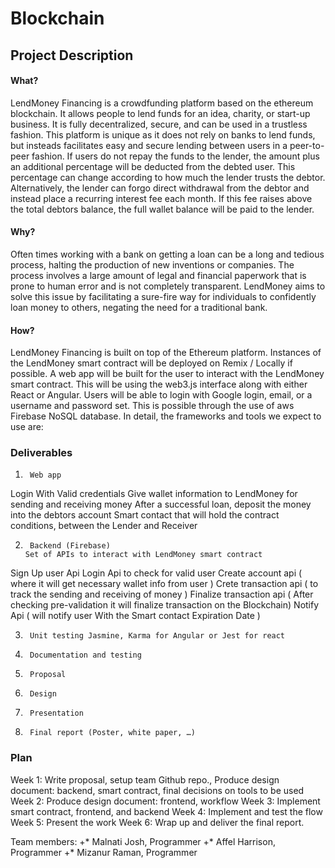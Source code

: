 # Blockchain

## Project Description

#### What?
LendMoney Financing is a crowdfunding platform based on the ethereum blockchain. It allows people to lend funds for an idea, charity, or start-up business. It is fully decentralized, secure, and can be used in a trustless fashion. This platform is unique as it does not rely on banks to lend funds, but insteads facilitates easy and secure lending between users in a peer-to-peer fashion. If users do not repay the funds to the lender, the amount plus an additional percentage will be deducted from the debted user. This percentage can change according to how much the lender trusts the debtor. Alternatively, the lender can forgo direct withdrawal from the debtor and instead place a recurring interest fee each month. If this fee raises above the total debtors balance, the full wallet balance will be paid to the lender. 

#### Why?
Often times working with a bank on getting a loan can be a long and tedious process, halting the production of new inventions or companies. The process involves a large amount of legal and financial paperwork that is prone to human error and is not completely transparent. LendMoney aims to solve this issue by facilitating a sure-fire way for individuals to confidently loan money to others, negating the need for a traditional bank. 


#### How?
LendMoney Financing is built on top of the Ethereum platform. Instances of the LendMoney smart contract will be deployed on Remix / Locally if possible. A web app will be built for the user to interact with the LendMoney smart contract. This will be using the web3.js interface along with either React or Angular. Users will be able to login with Google login, email, or a username and password set. This is possible through the use of aws Firebase NoSQL database. In detail, the frameworks and tools we expect to use are:


### Deliverables

1.      Web app
Login With Valid credentials
Give wallet information to LendMoney for sending and receiving money
After a successful loan, deposit the money into the debtors account 
Smart contact that will hold the contract conditions, between the Lender and Receiver

2.      Backend (Firebase)
       Set of APIs to interact with LendMoney smart contract
Sign Up user Api
Login Api to check for valid user 
Create account api ( where it will get necessary wallet info from user )
Crete transaction api ( to track the sending and receiving of money )
Finalize transaction api ( After checking pre-validation it will finalize transaction on the Blockchain)
Notify Api ( will notify user With the Smart contact Expiration Date )

3.      Unit testing Jasmine, Karma for Angular or Jest for react
4.      Documentation and testing
5.      Proposal
6.      Design
7.      Presentation
8.      Final report (Poster, white paper, …)

### Plan
Week 1: Write proposal, setup team Github repo., Produce design document: backend, smart contract, final decisions on tools to be used 
Week 2: Produce design document: frontend, workflow
Week 3: Implement smart contract, frontend, and backend
Week 4: Implement and test the flow
Week 5: Present the work
Week 6: Wrap up and deliver the final report.

Team members:
+* Malnati Josh, Programmer
+* Affel Harrison, Programmer
+* Mizanur Raman, Programmer


